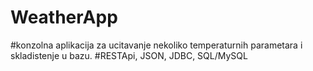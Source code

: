 # WeatherApp
#konzolna aplikacija za ucitavanje nekoliko temperaturnih parametara i skladistenje u bazu.
#RESTApi, JSON, JDBC, SQL/MySQL

